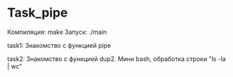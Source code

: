 # Task_pipe
Компиляция: make
Запуск: ./main

task1:
Знакомство с функцией pipe

task2:
Знакомство с функцией dup2. Мини bash, обработка строки "ls -la | wc"
